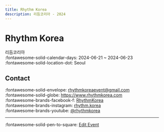 ```yaml
---
title: Rhythm Korea
description: 리듬코리아 - 2024
---
```


# Rhythm Korea 

리듬코리아  
:fontawesome-solid-calendar-days: 2024-06-21 ~ 2024-06-23  
:fontawesome-solid-location-dot: Seoul  


## Contact

:fontawesome-solid-envelope: <rhythmkoreaevent@gmail.com>  
:fontawesome-solid-globe: <https://www.rhythmkorea.com>  
:fontawesome-brands-facebook-f: [RhythmKorea](https://www.facebook.com/RhythmKorea)  
:fontawesome-brands-instagram: [rhythm.korea](http://instagram.com/rhythm.korea)  
:fontawesome-brands-youtube: [@rhythmkorea](https://youtube.com/@rhythmkorea)  

---

:fontawesome-solid-pen-to-square: [Edit Event](https://github.com/swingdance/events/issues/new?assignees=&labels=update+event&projects=&template=03-update_entity.yml&title=Update%20Event%3A%20ko_KR%20%E2%80%A2%20Rhythm%20Korea&region=ko_KR&year=2024&id=rhythm-korea&name=Rhythm%20Korea&org_id=)
